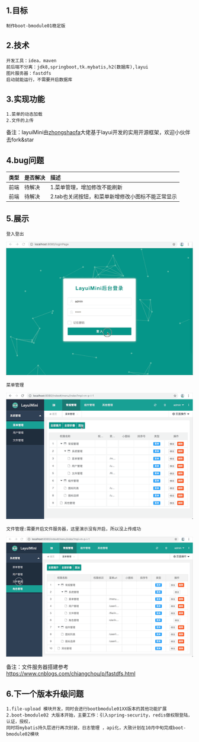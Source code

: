 
## 1.目标
    制作boot-bmodule01稳定版

## 2.技术
    开发工具：idea，maven
    前后端不分离：jdk8,springboot,tk.mybatis,h2(数据库),layui
    图片服务器：fastdfs
    启动就能运行，不需要开启数据库
    
## 3.实现功能
    1.菜单的动态加载
    2.文件的上传
                                           
备注：layuiMini由[zhongshaofa](https://github.com/zhongshaofa/layuimini)大佬基于layui开发的实用开源框架，欢迎小伙伴去fork&star

## 4.bug问题

|类型|是否解决|描述|
|:-----|:-----|:-----|
|前端|待解决|1.菜单管理，增加修改不能刷新|
|前端|待解决|2.tab也关闭按钮，和菜单新增修改小图标不能正常显示|
    

## 5.展示
   
    登入登出
![avatar](src/main/resources/images/bmodule0101_login.gif)    
    
    菜单管理
    
![avatar](src/main/resources/images/bmodule0101_menu_add.gif) 
    
    文件管理:需要开启文件服务器，这里演示没有开启，所以没上传成功
    
![avatar](src/main/resources/images/bmodule0101_file_upload.gif)

备注：文件服务器搭建参考 https://www.cnblogs.com/chiangchou/p/fastdfs.html
   
    

## 6.下一个版本升级问题 

    1.file-upload 模块开发，同时会进行bootbmodule01XX版本的其他功能扩展
    2.boot-bmodule02 大版本开始，主要工作：引入spring-security，redis做权限登陆，认证，授权，
    同时将mybatis持久层进行再次封装，日志管理 ，api化，大致计划在10月中旬完成boot-bmodule02模块
    
    
    
    
    
    

   
    
    
    
    
    
    
    
    

   


